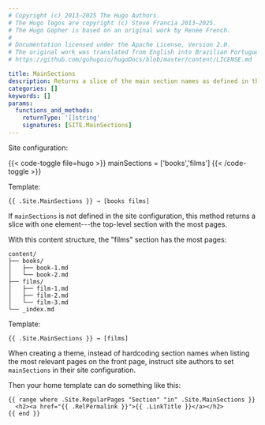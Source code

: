 ```yaml
---
# Copyright (c) 2013–2025 The Hugo Authors.
# The Hugo logos are copyright (c) Steve Francia 2013–2025.
# The Hugo Gopher is based on an original work by Renée French.
#
# Documentation licensed under the Apache License, Version 2.0.
# The original work was translated from English into Brazilian Portuguese.
# https://github.com/gohugoio/hugoDocs/blob/master/content/LICENSE.md

title: MainSections
description: Returns a slice of the main section names as defined in the site configuration, falling back to the top-level section with the most pages.
categories: []
keywords: []
params:
  functions_and_methods:
    returnType: '[]string'
    signatures: [SITE.MainSections]
---
```


Site configuration:

{{< code-toggle file=hugo >}}
mainSections = ['books','films']
{{< /code-toggle >}}

Template:

```go-html-template
{{ .Site.MainSections }} → [books films]
```

If `mainSections` is not defined in the site configuration, this method returns a slice with one element---the top-level section with the most pages.

With this content structure, the "films" section has the most pages:

```text
content/
├── books/
│   ├── book-1.md
│   └── book-2.md
├── films/
│   ├── film-1.md
│   ├── film-2.md
│   └── film-3.md
└── _index.md
```

Template:

```go-html-template
{{ .Site.MainSections }} → [films]
```

When creating a theme, instead of hardcoding section names when listing the most relevant pages on the front page, instruct site authors to set `mainSections` in their site configuration.

Then your home template can do something like this:

```go-html-template
{{ range where .Site.RegularPages "Section" "in" .Site.MainSections }}
  <h2><a href="{{ .RelPermalink }}">{{ .LinkTitle }}</a></h2>
{{ end }}
```
